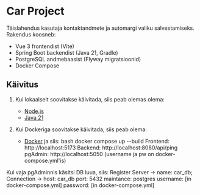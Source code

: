 # Car Project

Täislahendus kasutaja kontaktandmete ja automargi valiku salvestamiseks. Rakendus koosneb:

- Vue 3 frontendist (Vite)
- Spring Boot backendist (Java 21, Gradle)
- PostgreSQL andmebaasist (Flyway migratsioonid)
- Docker Compose

## Käivitus
1. Kui lokaalselt soovitakse käivitada, siis peab olemas olema:
   - [Node.js](https://nodejs.org/) 
   - [Java 21](https://adoptium.net/) 
  
2. Kui Dockeriga soovitakse käivitada, siis peab olema:
   - [Docker](https://www.docker.com/)
ja siis:
  bash
  docker compose up --build
  Frontend: http://localhost:5173
  Backend: http://localhost:8080/api/ping
  pgAdmin: http://localhost:5050 (username ja pw on docker-compose.yml'is)

Kui vaja pgAdminnis käsitsi DB luua, siis: 
Register Server -> name: car_db; 
Connection -> host: car_db
              port: 5432
              maintance: postgres
              username: [in docker-compose.yml]
              password: [in docker-compose.yml]



